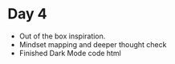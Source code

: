 
# Day 4

- Out of the box inspiration.
- Mindset mapping and deeper thought check
- Finished Dark Mode code html
